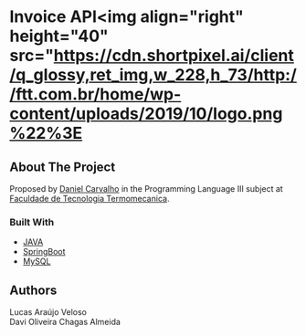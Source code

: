 # Invoice API<img align="right" height="40" src="https://cdn.shortpixel.ai/client/q_glossy,ret_img,w_228,h_73/http://ftt.com.br/home/wp-content/uploads/2019/10/logo.png%22%3E

<!-- ABOUT THE PROJECT -->
## About The Project

Proposed by [Daniel Carvalho](https://github.com/danielscarvalho) in the Programming Language III subject at [Faculdade de Tecnologia Termomecanica](http://www.ftt.com.br/).


### Built With
* [JAVA](https://https//www.java.com/)
* [SpringBoot](https://spring.io/)
* [MySQL](https://mysql.com/)



<!-- Authors -->
## Authors

Lucas Araújo Veloso
<br>
Davi Oliveira Chagas Almeida
<br>
